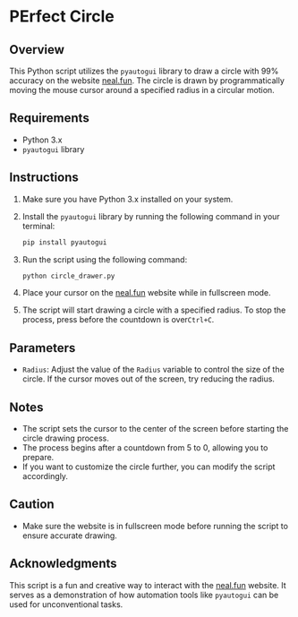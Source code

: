 # PErfect Circle  

## Overview

This Python script utilizes the `pyautogui` library to draw a circle with 99% accuracy on the website [neal.fun](https://neal.fun/perfect-circle/). The circle is drawn by programmatically moving the mouse cursor around a specified radius in a circular motion.

## Requirements

- Python 3.x
- `pyautogui` library

## Instructions

1. Make sure you have Python 3.x installed on your system.
2. Install the `pyautogui` library by running the following command in your terminal:

    ```bash
    pip install pyautogui
    ```

3. Run the script using the following command:

    ```bash
    python circle_drawer.py
    ```

4. Place your cursor on the [neal.fun](https://neal.fun/perfect-circle/) website while in fullscreen mode.

5. The script will start drawing a circle with a specified radius. To stop the process, press before the countdown is over`Ctrl+C`.

## Parameters

- `Radius`: Adjust the value of the `Radius` variable to control the size of the circle. If the cursor moves out of the screen, try reducing the radius.

## Notes

- The script sets the cursor to the center of the screen before starting the circle drawing process.
- The process begins after a countdown from 5 to 0, allowing you to prepare.
- If you want to customize the circle further, you can modify the script accordingly.

## Caution

- Make sure the website is in fullscreen mode before running the script to ensure accurate drawing.

## Acknowledgments

This script is a fun and creative way to interact with the [neal.fun](https://neal.fun/perfect-circle/) website. It serves as a demonstration of how automation tools like `pyautogui` can be used for unconventional tasks.